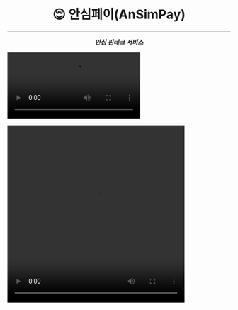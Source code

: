 <h1 align="center">😌 안심페이(AnSimPay) </h1>

---

<p align="center"><b><i> 
안심 핀테크 서비스 <i><b>

![](https://velog.velcdn.com/images/urtimeislimited/post/00ce3d39-44ca-430f-9bf6-295591e02343/image.mp4)

<video width="400" height="400" controls>
  <source src="https://velog.velcdn.com/images/urtimeislimited/post/00ce3d39-44ca-430f-9bf6-295591e02343/image.mp4" type="video/mp4">
</video>

</p>

